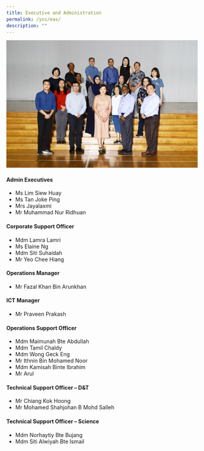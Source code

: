 ```yaml
---
title: Executive and Administration
permalink: /yss/eas/
description: ""
---
```

![](/images/YSS/eas_2023.png)

#### Admin Executives

*   Ms Lim Siew Huay
*   Ms Tan Joke Ping
*   Mrs Jayalaxmi
*   Mr Muhammad Nur Ridhuan


#### Corporate Support Officer

*   Mdm Lamra Lamri
*   Ms Elaine Ng
*   Mdm Siti Suhaidah
*   Mr Yeo Chee Hiang

  

#### Operations Manager

*   Mr Fazal Khan Bin Arunkhan

  

#### ICT Manager

*   Mr Praveen Prakash

  

#### Operations Support Officer

*   Mdm Maimunah Bte Abdullah
*   Mdm Tamil Chaldy
*   Mdm Wong Geck Eng
*   Mr Ithnin Bin Mohamed Noor
*   Mdm Kamisah Binte Ibrahim
*   Mr Arul

  

#### Technical Support Officer – D&amp;T

*   Mr Chiang Kok Hoong
*   Mr Mohamed Shahjohan B Mohd Salleh

  

#### Technical Support Officer – Science

*   Mdm Norhaytiy Bte Bujang
*   Mdm Siti Alwiyah Bte Ismail